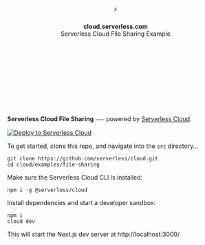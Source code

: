 <br>
<br>
<br>
<br>
<br>
<br>
<br>
<p align="center">
⚡️
<br>
<br>
<b>cloud.serverless.com</b>
<br>
Serverless Cloud File Sharing Example
</p>
  
<br>
<br>
<br>
<br>
<br>
<br>
<br>
<br>
<br>

**Serverless Cloud File Sharing** ⎯⎯⎯ powered by [Serverless Cloud](https://serverless.com/cloud).

[![Deploy to Serverless Cloud](https://cloud.serverless.com/deploy.svg)](https://cloud.serverless.com/start/clone?repoUrl=https%3A%2F%2Fgithub.com%2Fserverless%2Fcloud%2Ftree%2Fmain%2Fexamples%2Ffile-sharing)

To get started, clone this repo, and navigate into the `src` directory...

```
git clone https://github.com/serverless/cloud.git
cd cloud/examples/file-sharing
```

Make sure the Serverless Cloud CLI is installed:

```
npm i -g @serverless/cloud
```

Install dependencies and start a developer sandbox:

```
npm i
cloud dev
```

This will start the Next.js dev server at http://localhost:3000/
